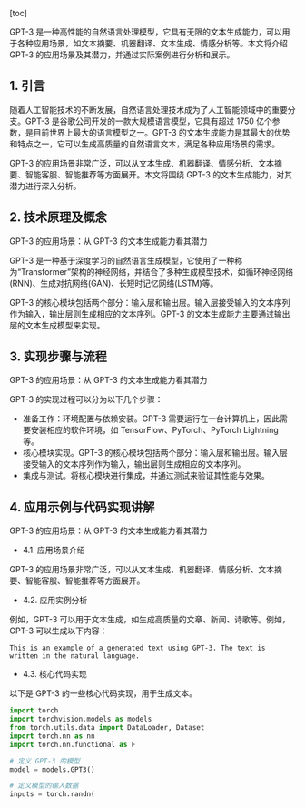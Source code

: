 
[toc]                    
                
                
GPT-3 是一种高性能的自然语言处理模型，它具有无限的文本生成能力，可以用于各种应用场景，如文本摘要、机器翻译、文本生成、情感分析等。本文将介绍 GPT-3 的应用场景及其潜力，并通过实际案例进行分析和展示。

## 1. 引言

随着人工智能技术的不断发展，自然语言处理技术成为了人工智能领域中的重要分支。GPT-3 是谷歌公司开发的一款大规模语言模型，它具有超过 1750 亿个参数，是目前世界上最大的语言模型之一。GPT-3 的文本生成能力是其最大的优势和特点之一，它可以生成高质量的自然语言文本，满足各种应用场景的需求。

GPT-3 的应用场景非常广泛，可以从文本生成、机器翻译、情感分析、文本摘要、智能客服、智能推荐等方面展开。本文将围绕 GPT-3 的文本生成能力，对其潜力进行深入分析。

## 2. 技术原理及概念

GPT-3 的应用场景：从 GPT-3 的文本生成能力看其潜力

GPT-3 是一种基于深度学习的自然语言生成模型，它使用了一种称为“Transformer”架构的神经网络，并结合了多种生成模型技术，如循环神经网络(RNN)、生成对抗网络(GAN)、长短时记忆网络(LSTM)等。

GPT-3 的核心模块包括两个部分：输入层和输出层。输入层接受输入的文本序列作为输入，输出层则生成相应的文本序列。GPT-3 的文本生成能力主要通过输出层的文本生成模型来实现。

## 3. 实现步骤与流程

GPT-3 的应用场景：从 GPT-3 的文本生成能力看其潜力

GPT-3 的实现过程可以分为以下几个步骤：

- 准备工作：环境配置与依赖安装。GPT-3 需要运行在一台计算机上，因此需要安装相应的软件环境，如 TensorFlow、PyTorch、PyTorch Lightning 等。
- 核心模块实现。GPT-3 的核心模块包括两个部分：输入层和输出层。输入层接受输入的文本序列作为输入，输出层则生成相应的文本序列。
- 集成与测试。将核心模块进行集成，并通过测试来验证其性能与效果。

## 4. 应用示例与代码实现讲解

GPT-3 的应用场景：从 GPT-3 的文本生成能力看其潜力

- 4.1. 应用场景介绍

GPT-3 的应用场景非常广泛，可以从文本生成、机器翻译、情感分析、文本摘要、智能客服、智能推荐等方面展开。

- 4.2. 应用实例分析

例如，GPT-3 可以用于文本生成，如生成高质量的文章、新闻、诗歌等。例如，GPT-3 可以生成以下内容：
```vbnet
This is an example of a generated text using GPT-3. The text is written in the natural language.
```
- 4.3. 核心代码实现

以下是 GPT-3 的一些核心代码实现，用于生成文本。
```python
import torch
import torchvision.models as models
from torch.utils.data import DataLoader, Dataset
import torch.nn as nn
import torch.nn.functional as F

# 定义 GPT-3 的模型
model = models.GPT3()

# 定义模型的输入数据
inputs = torch.randn(
```

